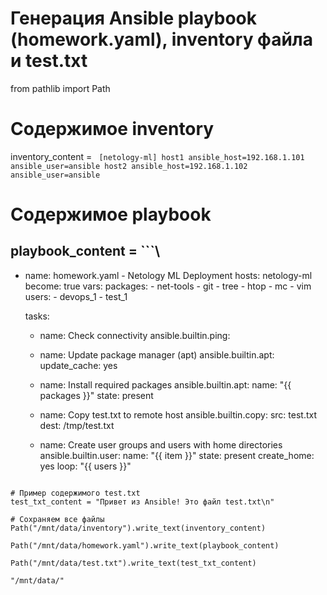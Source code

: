 # Генерация Ansible playbook (homework.yaml), inventory файла и test.txt

from pathlib import Path

# Содержимое inventory
inventory_content = ```
[netology-ml]
host1 ansible_host=192.168.1.101 ansible_user=ansible
host2 ansible_host=192.168.1.102 ansible_user=ansible```


# Содержимое playbook
playbook_content = ```\
---
- name: homework.yaml - Netology ML Deployment
  hosts: netology-ml
  become: true
  vars:
    packages:
      - net-tools
      - git
      - tree
      - htop
      - mc
      - vim
    users:
      - devops_1
      - test_1

  tasks:

    - name: Check connectivity
      ansible.builtin.ping:

    - name: Update package manager (apt)
      ansible.builtin.apt:
        update_cache: yes

    - name: Install required packages
      ansible.builtin.apt:
        name: "{{ packages }}"
        state: present

    - name: Copy test.txt to remote host
      ansible.builtin.copy:
        src: test.txt
        dest: /tmp/test.txt

    - name: Create user groups and users with home directories
      ansible.builtin.user:
        name: "{{ item }}"
        state: present
        create_home: yes
      loop: "{{ users }}"
```

# Пример содержимого test.txt
test_txt_content = "Привет из Ansible! Это файл test.txt\n"

# Сохраняем все файлы
Path("/mnt/data/inventory").write_text(inventory_content)

Path("/mnt/data/homework.yaml").write_text(playbook_content)

Path("/mnt/data/test.txt").write_text(test_txt_content)

"/mnt/data/"
